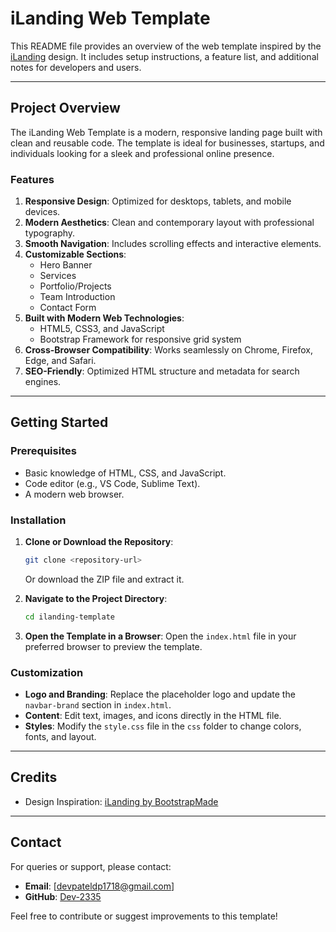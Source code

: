 # iLanding Web Template

This README file provides an overview of the web template inspired by the [iLanding](https://bootstrapmade.com/demo/iLanding/) design. It includes setup instructions, a feature list, and additional notes for developers and users.

---

## Project Overview
The iLanding Web Template is a modern, responsive landing page built with clean and reusable code. The template is ideal for businesses, startups, and individuals looking for a sleek and professional online presence.

### Features
1. **Responsive Design**: Optimized for desktops, tablets, and mobile devices.
2. **Modern Aesthetics**: Clean and contemporary layout with professional typography.
3. **Smooth Navigation**: Includes scrolling effects and interactive elements.
4. **Customizable Sections**:
   - Hero Banner
   - Services
   - Portfolio/Projects
   - Team Introduction
   - Contact Form
5. **Built with Modern Web Technologies**:
   - HTML5, CSS3, and JavaScript
   - Bootstrap Framework for responsive grid system
6. **Cross-Browser Compatibility**: Works seamlessly on Chrome, Firefox, Edge, and Safari.
7. **SEO-Friendly**: Optimized HTML structure and metadata for search engines.

---

## Getting Started

### Prerequisites
- Basic knowledge of HTML, CSS, and JavaScript.
- Code editor (e.g., VS Code, Sublime Text).
- A modern web browser.

### Installation
1. **Clone or Download the Repository**:
   ```bash
   git clone <repository-url>
   ```
   Or download the ZIP file and extract it.

2. **Navigate to the Project Directory**:
   ```bash
   cd ilanding-template
   ```

3. **Open the Template in a Browser**:
   Open the `index.html` file in your preferred browser to preview the template.

### Customization
- **Logo and Branding**:
  Replace the placeholder logo and update the `navbar-brand` section in `index.html`.
- **Content**:
  Edit text, images, and icons directly in the HTML file.
- **Styles**:
  Modify the `style.css` file in the `css` folder to change colors, fonts, and layout.

---


## Credits
- Design Inspiration: [iLanding by BootstrapMade](https://bootstrapmade.com/demo/iLanding/)

---


## Contact
For queries or support, please contact:
- **Email**: [devpateldp1718@gmail.com]
- **GitHub**: [Dev-2335](https://github.com/Dev-2335/)

Feel free to contribute or suggest improvements to this template!

